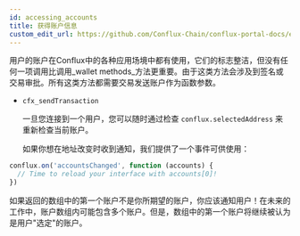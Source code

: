 ```yaml
---
id: accessing_accounts
title: 获得账户信息
custom_edit_url: https://github.com/Conflux-Chain/conflux-portal-docs/edit/master/docs/en/portal/Main_Concepts/Accessing_Accounts.md
---
```

用户的账户在Conflux中的各种应用场境中都有使用，它们的标志整洁，但没有任何一项调用比调用_wallet methods_方法更重要。由于这类方法会涉及到签名或交易审批。所有这类方法都需要交易发送账户作为函数参数。

- `cfx_sendTransaction`

     一旦您连接到一个用户，您可以随时通过检查 `conflux.selectedAddress` 来重新检查当前账户。

    如果你想在地址改变时收到通知，我们提供了一个事件可供使用：

```javascript
conflux.on('accountsChanged', function (accounts) {
  // Time to reload your interface with accounts[0]!
})
```

如果返回的数组中的第一个账户不是你所期望的账户，你应该通知用户！在未来的工作中，账户数组内可能包含多个账户。但是，数组中的第一个账户将继续被认为是用户"选定"的账户。
